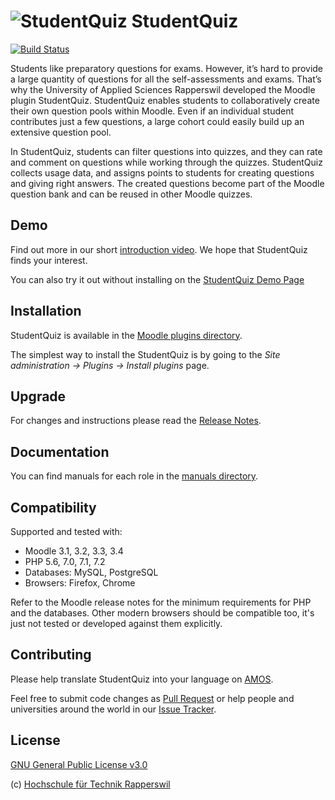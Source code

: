 # ![StudentQuiz](https://raw.githubusercontent.com/frankkoch/moodle-mod_studentquiz/master/pix/icon.svg?sanitize=true) StudentQuiz

[![Build Status](https://travis-ci.org/frankkoch/moodle-mod_studentquiz.svg?branch=master)](https://travis-ci.org/frankkoch/moodle-mod_studentquiz "Travis")

Students like preparatory questions for exams. However, it’s hard
to provide a large quantity of questions for all the self-assessments
and exams. That’s why the University of Applied Sciences Rapperswil
developed the Moodle plugin StudentQuiz. StudentQuiz enables students
to collaboratively create their own question pools within Moodle.
Even if an individual student contributes just a few questions, a large
cohort could easily build up an extensive question pool.

In StudentQuiz, students can filter questions into quizzes, and they
can rate and comment on questions while working through the quizzes.
StudentQuiz collects usage data, and assigns points to students for
creating questions and giving right answers. The created questions
become part of the Moodle question bank and can be reused in other
Moodle quizzes.

## Demo

Find out more in our short [introduction video](https://tube.switch.ch/videos/637cda8a).
We hope that StudentQuiz finds your interest.

You can also try it out without installing on the [StudentQuiz Demo Page](http://studentquiz.hsr.ch/)

## Installation

StudentQuiz is available in the [Moodle plugins directory](https://moodle.org/plugins/mod_studentquiz).

The simplest way to install the StudentQuiz is by going to the *Site administration -> Plugins -> Install plugins* page. 

## Upgrade

For changes and instructions please read the [Release Notes](https://github.com/frankkoch/moodle-mod_studentquiz/releases).

## Documentation

You can find manuals for each role in the [manuals directory](https://github.com/frankkoch/moodle-mod_studentquiz/tree/master/manuals). 

## Compatibility

Supported and tested with:

* Moodle 3.1, 3.2, 3.3, 3.4
* PHP 5.6, 7.0, 7.1, 7.2
* Databases: MySQL, PostgreSQL
* Browsers: Firefox, Chrome

Refer to the Moodle release notes for the minimum requirements for PHP and the databases. Other modern browsers should be compatible too, it's just not tested or developed against them explicitly.

## Contributing

Please help translate StudentQuiz into your language on [AMOS](https://lang.moodle.org/local/amos/).

Feel free to submit code changes as [Pull Request](https://github.com/frankkoch/moodle-mod_studentquiz/pulls) or help people and universities around the world in our [Issue Tracker](https://github.com/frankkoch/moodle-mod_studentquiz/issues).

## License

[GNU General Public License v3.0](https://github.com/frankkoch/moodle-mod_studentquiz/blob/master/LICENSE) 

(c) [Hochschule für Technik Rapperswil](https://www.hsr.ch/)
